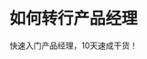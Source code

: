 # 如何转行产品经理
[首图]:https://raw.githubusercontent.com/YSshawn/PM-10days/master/pic/2980541-9e086b37daa05700.png
快速入门产品经理，10天速成干货！
